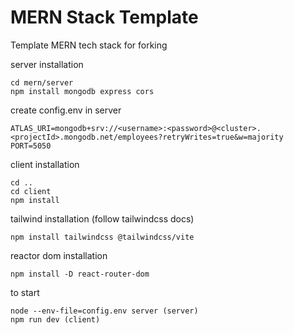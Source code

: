 # MERN Stack Template

Template MERN tech stack for forking

server installation

```
cd mern/server
npm install mongodb express cors
```

create config.env in server

```
ATLAS_URI=mongodb+srv://<username>:<password>@<cluster>.<projectId>.mongodb.net/employees?retryWrites=true&w=majority
PORT=5050
```

client installation

```
cd ..
cd client
npm install
```

tailwind installation (follow tailwindcss docs)

```
npm install tailwindcss @tailwindcss/vite
```

reactor dom installation

```
npm install -D react-router-dom
```

to start

```
node --env-file=config.env server (server)
npm run dev (client)
```
